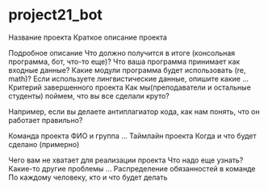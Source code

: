 # project21_bot
Название проекта
Краткое описание проекта

Подробное описание
Что должно получится в итоге (консольная программа, бот, что-то еще)?
Что ваша программа принимает как входные данные?
Какие модули программа будет использовать (re, math)?
Если используете лингвистические данные, опишите какие
...
Критерий завершенного проекта
Как мы(преподаватели и остальные студенты) поймем, что вы все сделали круто?

Например, если вы делаете антиплагиатор кода, как нам понять, что он работает правильно?

Команда проекта
ФИО и группа
...
Таймлайн проекта
Когда и что будет сделано (примерно)

Чего вам не хватает для реализации проекта
Что надо еще узнать?
Какие-то другие проблемы
...
Распределение обязанностей в команде
По каждому человеку, кто и что будет делать
